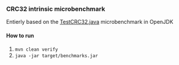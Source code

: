 ### CRC32 intrinsic microbenchmark

Entierly based on the [TestCRC32.java](https://github.com/openjdk/jdk/blob/master/test/micro/org/openjdk/bench/java/util/TestCRC32.java) microbenchmark in OpenJDK

#### How to run
1. `mvn clean verify`
2. `java -jar target/benchmarks.jar`